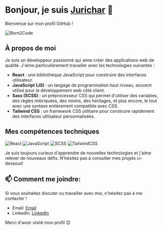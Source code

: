 # Bonjour, je suis [Jurichar](https://profile.intra.42.fr/users/jurichar) 👋

Bienvenue sur mon profil GitHub !

![Born2Code](https://badgen.net/badge/Born2Code/jurichar/orange?cache=86400&icon=https://meta.intra.42.fr/assets/42_logo-7dfc9110a5319a308863b96bda33cea995046d1731cebb735e41b16255106c12.svg)

<!-- [![42 Paris](https://badge42.vercel.app/api/stats/jurichar?privacyName=true&privacyEmail=true)](https://github.com/jurichar) -->

## À propos de moi

Je suis un développeur passionné qui aime créer des applications web de qualité. J'aime particulièrement travailler avec les technologies suivantes :

- **React** : une bibliothèque JavaScript pour construire des interfaces utilisateur.
- **JavaScript (JS)** : un langage de programmation haut niveau, souvent utilisé pour le développement web côté client.
- **Sass (SCSS)** : un préprocesseur CSS qui permet d'utiliser des variables, des règles imbriquées, des mixins, des héritages, et plus encore, le tout avec une syntaxe entièrement compatible avec CSS.
- **Tailwind CSS** : un framework CSS utilitaire pour construire rapidement des interfaces utilisateur personnalisées.
<!-- - Et d'autres technologies web... -->

## Mes compétences techniques

![React](https://img.shields.io/badge/-React-61DAFB?logo=react&logoColor=white&style=for-the-badge)
![JavaScript](https://img.shields.io/badge/-JavaScript-F7DF1E?logo=javascript&logoColor=black&style=for-the-badge)
![SCSS](https://img.shields.io/badge/-SCSS-CC6699?logo=sass&logoColor=white&style=for-the-badge)
![TailwindCSS](https://img.shields.io/badge/-Tailwind_CSS-38B2AC?logo=tailwind-css&logoColor=white&style=for-the-badge)

Je suis toujours curieux d'apprendre de nouvelles technologies et j'aime relever de nouveaux défis. N'hésitez pas à consulter mes projets ci-dessous!

## 📫 Comment me joindre:

Si vous souhaitez discuter ou travailler avec moi, n'hésitez pas à me contacter !

- Email: [Email](mailto:your-email@example.com)
- LinkedIn: [LinkedIn](https://www.linkedin.com/in/your-linkedin/)
<!-- - Twitter: [Twitter](https://twitter.com/your-twitter/) -->
<!-- - Instagram: [Instagram](https://www.instagram.com/your-instagram/) -->

Merci d'avoir visité mon profil 😊
